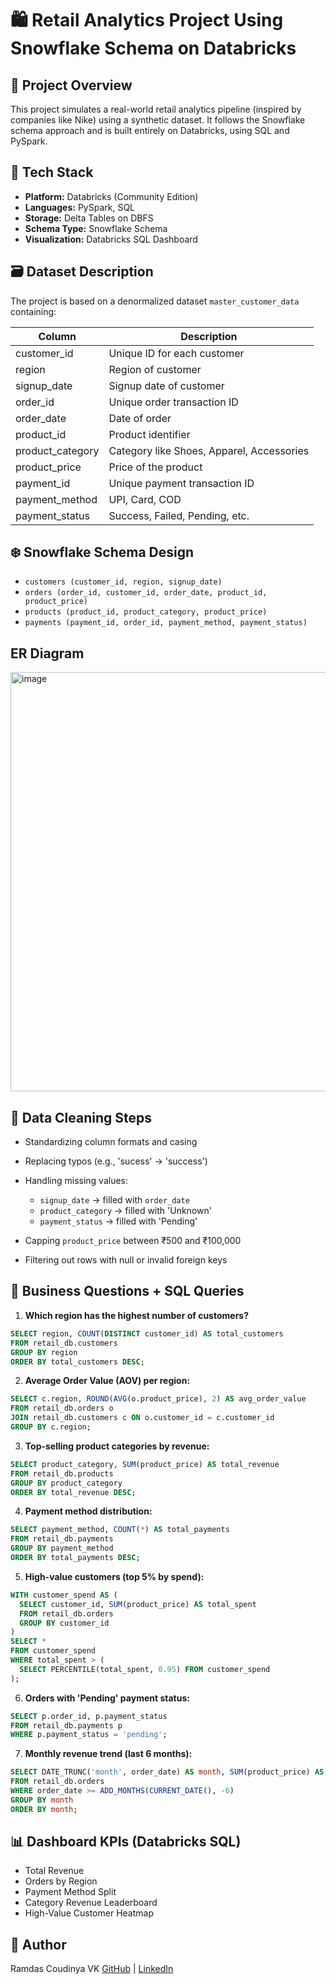 # 🛍️ Retail Analytics Project Using Snowflake Schema on Databricks

## 📌 Project Overview

This project simulates a real-world retail analytics pipeline (inspired by companies like Nike) using a synthetic dataset. It follows the Snowflake schema approach and is built entirely on Databricks, using SQL and PySpark.

## 🧱 Tech Stack

* **Platform:** Databricks (Community Edition)
* **Languages:** PySpark, SQL
* **Storage:** Delta Tables on DBFS
* **Schema Type:** Snowflake Schema
* **Visualization:** Databricks SQL Dashboard

## 🗃️ Dataset Description

The project is based on a denormalized dataset `master_customer_data` containing:

| Column            | Description                               |
| ----------------- | ----------------------------------------- |
| customer\_id      | Unique ID for each customer               |
| region            | Region of customer                        |
| signup\_date      | Signup date of customer                   |
| order\_id         | Unique order transaction ID               |
| order\_date       | Date of order                             |
| product\_id       | Product identifier                        |
| product\_category | Category like Shoes, Apparel, Accessories |
| product\_price    | Price of the product                      |
| payment\_id       | Unique payment transaction ID             |
| payment\_method   | UPI, Card, COD                            |
| payment\_status   | Success, Failed, Pending, etc.            |

## ❄️ Snowflake Schema Design

* `customers (customer_id, region, signup_date)`
* `orders (order_id, customer_id, order_date, product_id, product_price)`
* `products (product_id, product_category, product_price)`
* `payments (payment_id, order_id, payment_method, payment_status)`

## ER Diagram
<img width="593" height="671" alt="image" src="https://github.com/user-attachments/assets/b6d31695-8183-4367-8fde-ac7560da12ff" />


## 🧽 Data Cleaning Steps

* Standardizing column formats and casing
* Replacing typos (e.g., 'sucess' → 'success')
* Handling missing values:

  * `signup_date` → filled with `order_date`
  * `product_category` → filled with 'Unknown'
  * `payment_status` → filled with 'Pending'
* Capping `product_price` between ₹500 and ₹100,000
* Filtering out rows with null or invalid foreign keys

## 🧠 Business Questions + SQL Queries

1. **Which region has the highest number of customers?**

```sql
SELECT region, COUNT(DISTINCT customer_id) AS total_customers
FROM retail_db.customers
GROUP BY region
ORDER BY total_customers DESC;
```

2. **Average Order Value (AOV) per region:**

```sql
SELECT c.region, ROUND(AVG(o.product_price), 2) AS avg_order_value
FROM retail_db.orders o
JOIN retail_db.customers c ON o.customer_id = c.customer_id
GROUP BY c.region;
```

3. **Top-selling product categories by revenue:**

```sql
SELECT product_category, SUM(product_price) AS total_revenue
FROM retail_db.products
GROUP BY product_category
ORDER BY total_revenue DESC;
```

4. **Payment method distribution:**

```sql
SELECT payment_method, COUNT(*) AS total_payments
FROM retail_db.payments
GROUP BY payment_method
ORDER BY total_payments DESC;
```

5. **High-value customers (top 5% by spend):**

```sql
WITH customer_spend AS (
  SELECT customer_id, SUM(product_price) AS total_spent
  FROM retail_db.orders
  GROUP BY customer_id
)
SELECT *
FROM customer_spend
WHERE total_spent > (
  SELECT PERCENTILE(total_spent, 0.95) FROM customer_spend
);
```

6. **Orders with 'Pending' payment status:**

```sql
SELECT p.order_id, p.payment_status
FROM retail_db.payments p
WHERE p.payment_status = 'pending';
```

7. **Monthly revenue trend (last 6 months):**

```sql
SELECT DATE_TRUNC('month', order_date) AS month, SUM(product_price) AS revenue
FROM retail_db.orders
WHERE order_date >= ADD_MONTHS(CURRENT_DATE(), -6)
GROUP BY month
ORDER BY month;
```

## 📊 Dashboard KPIs (Databricks SQL)

* Total Revenue
* Orders by Region
* Payment Method Split
* Category Revenue Leaderboard
* High-Value Customer Heatmap

## 🔗 Author

Ramdas Coudinya VK
[GitHub](https://github.com/RamdasCoundinya0716) | [LinkedIn](https://www.linkedin.com/in/ramdascoudinya)
